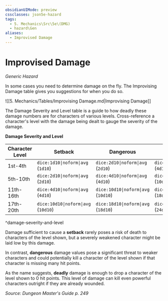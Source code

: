 ```yaml
---
obsidianUIMode: preview
cssclasses: json5e-hazard
tags:
  - 5. Mechanics\Src\5e\(DMG)
  - hazard\Gen
aliases:
  - Improvised Damage
---
```

# Improvised Damage
*Generic Hazard*  

In some cases you need to determine damage on the fly. The Improvising Damage table gives you suggestions for when you do so.

![[5. Mechanics/Tables/Improvising Damage.md\|Improvising Damage]]

The Damage Severity and Level table is a guide to how deadly these damage numbers are for characters of various levels. Cross-reference a character's level with the damage being dealt to gauge the severity of the damage.

**Damage Severity and Level**

| Character Level | Setback | Dangerous | Deadly |
|-----------------|---------|-----------|--------|
| 1st-4th | `dice:1d10\|noform\|avg` (`1d10`) | `dice:2d10\|noform\|avg` (`2d10`) | `dice:4d10\|noform\|avg` (`4d10`) |
| 5th-10th | `dice:2d10\|noform\|avg` (`2d10`) | `dice:4d10\|noform\|avg` (`4d10`) | `dice:10d10\|noform\|avg` (`10d10`) |
| 11th-16th | `dice:4d10\|noform\|avg` (`4d10`) | `dice:10d10\|noform\|avg` (`10d10`) | `dice:18d10\|noform\|avg` (`18d10`) |
| 17th-20th | `dice:10d10\|noform\|avg` (`10d10`) | `dice:18d10\|noform\|avg` (`18d10`) | `dice:24d10\|noform\|avg` (`24d10`) |
^damage-severity-and-level

Damage sufficient to cause a **setback** rarely poses a risk of death to characters of the level shown, but a severely weakened character might be laid low by this damage.

In contrast, **dangerous** damage values pose a significant threat to weaker characters and could potentially kill a character of the level shown if that character is missing many hit points.

As the name suggests, **deadly** damage is enough to drop a character of the level shown to 0 hit points. This level of damage can kill even powerful characters outright if they are already wounded.

*Source: Dungeon Master's Guide p. 249*
